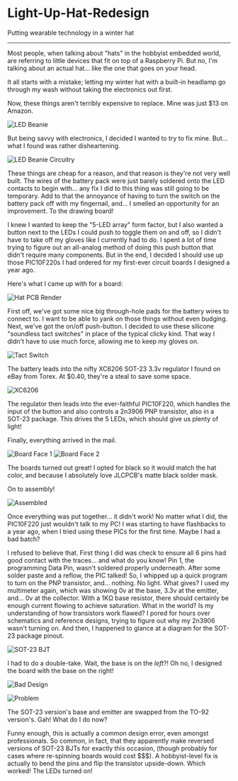 # Light-Up-Hat-Redesign
Putting wearable technology in a winter hat

---

Most people, when talking about "hats" in the hobbyist embedded world, are referring to little devices that fit on top of a Raspberry Pi. But no, I'm talking about an actual hat... like the one that goes on your head.

It all starts with a mistake; letting my winter hat with a built-in headlamp go through my wash without taking the electronics out first.

Now, these things aren't terribly expensive to replace. Mine was just $13 on Amazon.

![LED Beanie](https://i.imgur.com/Lzzrks8.png)

But being savvy with electronics, I decided I wanted to try to fix mine. But... what I found was rather disheartening.

![LED Beanie Circuitry](https://i.imgur.com/XoxJti8.jpg)

These things are cheap for a reason, and that reason is they're not very well built. The wires of the battery pack were just barely soldered onto the LED contacts to begin with... any fix I did to this thing was still going to be temporary. Add to that the annoyance of having to turn the switch on the battery pack off with my fingernail, and... I smelled an opportunity for an improvement. To the drawing board!

I knew I wanted to keep the "5-LED array" form factor, but I also wanted a button next to the LEDs I could push to toggle them on and off, so I didn't have to take off my gloves like I currently had to do. I spent a lot of time trying to figure out an all-analog method of doing this push button that didn't require many components. But in the end, I decided I should use up those PIC10F220s I had ordered for my first-ever circuit boards I designed a year ago.

Here's what I came up with for a board:

![Hat PCB Render](https://i.imgur.com/l2q7wPu.jpg)

First off, we've got some nice big through-hole pads for the battery wires to connect to. I want to be able to yank on those things without even budging. Next, we've got the on/off push-button. I decided to use these silicone "soundless tact switches" in place of the typical clicky kind. That way I didn't have to use much force, allowing me to keep my gloves on.

![Tact Switch](https://i.imgur.com/MpnGQg6.png)

The battery leads into the nifty XC6206 SOT-23 3.3v regulator I found on eBay from Torex. At $0.40, they're a steal to save some space.

![XC6206](https://i.imgur.com/hs1SIWJ.png)

The regulator then leads into the ever-faithful PIC10F220, which handles the input of the button and also controls a 2n3906 PNP transistor, also in a SOT-23 package. This drives the 5 LEDs, which should give us plenty of light!

Finally, everything arrived in the mail.

![Board Face 1](https://i.imgur.com/YTb7eAU.jpg)
![Board Face 2](https://i.imgur.com/kEyeXWb.jpg)

The boards turned out great! I opted for black so it would match the hat color, and because I absolutely love JLCPCB's matte black solder mask.

On to assembly!

![Assembled](https://i.imgur.com/YKkdg9p.jpg?1)

Once everything was put together... it didn't work! No matter what I did, the PIC10F220 just wouldn't talk to my PC! I was starting to have flashbacks to a year ago, when I tried using these PICs for the first time. Maybe I had a bad batch?

I refused to believe that. First thing I did was check to ensure all 6 pins had good contact with the traces... and what do you know! Pin 1, the programming Data Pin, wasn't soldered properly underneath. After some solder paste and a reflow, the PIC talked! So, I whipped up a quick program to turn on the PNP transistor, and... nothing. No light. What gives? I used my multimeter again, which was showing  0v at the base, 3.3v at the emitter, and... 0v at the collector. With a 1KΩ base resistor, there should certainly be enough current flowing to achieve saturation. What in the world? Is my understanding of how transistors work flawed? I pored for hours over schematics and reference designs, trying to figure out why my 2n3906 wasn't turning on. And then, I happened to glance at a diagram for the SOT-23 package pinout.

![SOT-23 BJT](https://i.imgur.com/nKqvJAQ.png)

I had to do a double-take. Wait, the base is on the *left*?! Oh no, I designed the board with the base on the right!

![Bad Design](https://i.imgur.com/oDeax53.png)

![Problem](https://i.imgur.com/bdaIOxs.png)

The SOT-23 version's base and emitter are swapped from the TO-92 version's. Gah! What do I do now?

Funny enough, this is actually a common design error, even amongst professionals. So common, in fact, that they apparently make reversed versions of SOT-23 BJTs for exactly this occasion, (though probably for cases where re-spinning boards would cost $$$). A hobbyist-level fix is actually to bend the pins and flip the transistor upside-down. Which worked! The LEDs turned on!
